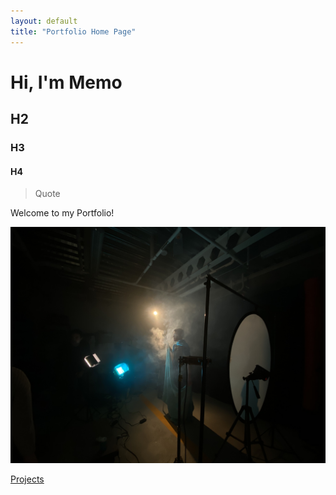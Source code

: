 ```yaml
---
layout: default
title: "Portfolio Home Page"
---
```


# Hi, I'm Memo
## H2
### H3
#### H4
> Quote



Welcome to my Portfolio!


![a super cute orange tabby cat](IMG_0632.jpeg)

[Projects](/projects/)

